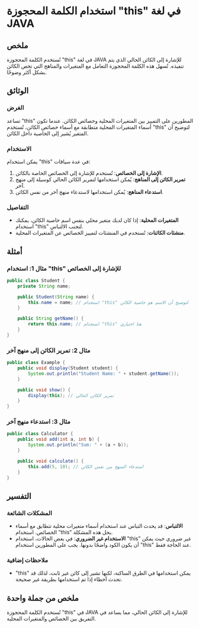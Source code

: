 <!--
Meta Description: # استخدام الكلمة المحجوزة "this" في لغة JAVA ## ملخص تُستخدم الكلمة المحجوزة "this" في لغة JAVA للإشارة إلى الكائن الحالي الذي يتم تنفيذه. تُسهل هذه ا...
Meta Keywords: الكائن, استخدام, إلى, public, java
-->

# استخدام الكلمة المحجوزة "this" في لغة JAVA

## ملخص
تُستخدم الكلمة المحجوزة "this" في لغة JAVA للإشارة إلى الكائن الحالي الذي يتم تنفيذه. تُسهل هذه الكلمة المحجوزة التعامل مع المتغيرات والمناهج التي تخص الكائن بشكل أكثر وضوحًا.

## الوثائق
### الغرض
تساعد "this" المطورين على التمييز بين المتغيرات المحلية وخصائص الكائن. عندما تكون أسماء المتغيرات المحلية متطابقة مع أسماء خصائص الكائن، تُستخدم "this" لتوضيح أن المتغير يُشير إلى الخاصية داخل الكائن.

### الاستخدام
يمكن استخدام "this" في عدة سياقات:
1. **الإشارة إلى الخصائص**: تُستخدم للإشارة إلى الخصائص الخاصة بالكائن.
2. **تمرير الكائن إلى المناهج**: يُمكن استخدامها لتمرير الكائن الحالي كوسيلة إلى منهج آخر.
3. **استدعاء المناهج**: يُمكن استخدامها لاستدعاء منهج آخر من نفس الكائن.

### التفاصيل
- **المتغيرات المحلية**: إذا كان لديك متغير محلي بنفس اسم خاصية الكائن، يمكنك استخدام "this" لتجنب الالتباس.
- **منشئات الكائنات**: تُستخدم في المنشئات لتمييز الخصائص عن المتغيرات المحلية.

## أمثلة
### مثال 1: استخدام "this" للإشارة إلى الخصائص
```java
public class Student {
    private String name;

    public Student(String name) {
        this.name = name; // استخدام "this" لتوضيح أن الاسم هو خاصية الكائن
    }

    public String getName() {
        return this.name; // استخدام "this" هنا اختياري
    }
}
```

### مثال 2: تمرير الكائن إلى منهج آخر
```java
public class Example {
    public void display(Student student) {
        System.out.println("Student Name: " + student.getName());
    }

    public void show() {
        display(this); // تمرير الكائن الحالي
    }
}
```

### مثال 3: استدعاء منهج آخر
```java
public class Calculator {
    public void add(int a, int b) {
        System.out.println("Sum: " + (a + b));
    }

    public void calculate() {
        this.add(5, 10); // استدعاء المنهج من نفس الكائن
    }
}
```

## التفسير
### المشكلات الشائعة
- **الالتباس**: قد يحدث التباس عند استخدام أسماء متغيرات محلية تتطابق مع أسماء الخصائص. استخدام "this" يحل هذه المشكلة.
- **الاستخدام غير الضروري**: في بعض الحالات، استخدام "this" غير ضروري حيث يمكن أن يكون الكود واضحًا بدونها. يجب على المطورين استخدام "this" عند الحاجة فقط.

### ملاحظات إضافية
- "this" يمكن استخدامها في الطرق الساكنة، لكنها تشير إلى كائن غير ثابت، لذلك قد تحدث أخطاء إذا تم استخدامها بطريقة غير صحيحة.

## ملخص من جملة واحدة
تُستخدم الكلمة المحجوزة "this" في JAVA للإشارة إلى الكائن الحالي، مما يساعد في التفريق بين الخصائص والمتغيرات المحلية.
